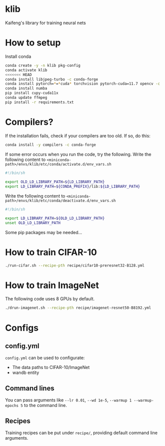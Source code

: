 # klib
Kaifeng's library for training neural nets

# How to setup

Install conda

```bash
conda create -y -n klib pkg-config
conda activate klib
<<<<<<< HEAD
conda install libjpeg-turbo -c conda-forge
conda install pytorch=*=*cuda* torchvision pytorch-cuda=11.7 opencv -c pytorch -c nvidia
conda install numba
pip install cupy-cuda11x
conda update ffmpeg
pip install -r requirements.txt
```

# Compilers?

If the installation fails, check if your compilers are too old. If so, do this:

```bash
conda install -y compilers -c conda-forge
```

If some error occurs when you run the code, try the following.
Write the following content to `<miniconda-path>/envs/klib/etc/conda/activate.d/env_vars.sh`
```bash
#!/bin/sh
  
export OLD_LD_LIBRARY_PATH=${LD_LIBRARY_PATH}
export LD_LIBRARY_PATH=${CONDA_PREFIX}/lib:${LD_LIBRARY_PATH}
```

Write the following content to `<miniconda-path>/envs/klib/etc/conda/deactivate.d/env_vars.sh`
```bash
#!/bin/sh

export LD_LIBRARY_PATH=${OLD_LD_LIBRARY_PATH}
unset OLD_LD_LIBRARY_PATH
```

Some pip packages may be needed...

# How to train CIFAR-10

``` bash
./run-cifar.sh --recipe-pth recipe/cifar10-preresnet32-B128.yml
```

# How to train ImageNet

The following code uses 8 GPUs by default.

``` bash
./drun-imagenet.sh --recipe-pth recipe/imagenet-resnet50-B8192.yml
```

# Configs

## config.yml

`config.yml` can be used to configurate:

* The data paths to CIFAR-10/ImageNet
* wandb entity

## Command lines

You can pass arguments like `--lr 0.01`, `--wd 1e-5`, `--warmup 1 --warmup-epochs 5` to the command line.

## Recipes

Training recipes can be put under `recipe/`, providing default command line arguments.

